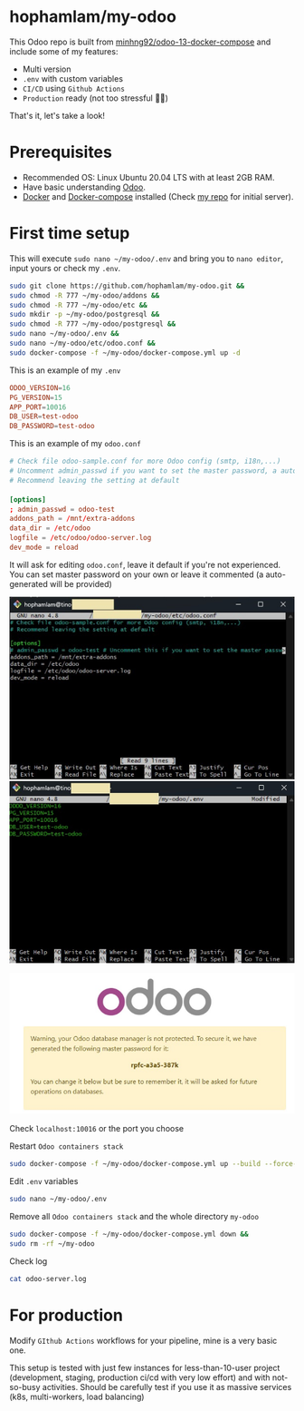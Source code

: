 # hophamlam/my-odoo

This Odoo repo is built from [minhng92/odoo-13-docker-compose](https://github.com/minhng92/odoo-13-docker-compose) and include some of my features:

- Multi version 
- `.env` with custom variables
- `CI/CD` using `Github Actions`
- `Production` ready (not too stressful 🤣🤣)

That's it, let's take a look!

# Prerequisites
- Recommended OS: Linux Ubuntu 20.04 LTS with at least 2GB RAM.
- Have basic understanding [Odoo](https://www.odoo.com/).
- [Docker](https://www.docker.com/) and [Docker-compose](https://docs.docker.com/compose/) installed (Check [my repo](https://github.com/hophamlam/initial-server) for initial server).

# First time setup

This will execute `sudo nano ~/my-odoo/.env` and bring you to `nano editor`, input yours or check my `.env`. 

```bash
sudo git clone https://github.com/hophamlam/my-odoo.git && 
sudo chmod -R 777 ~/my-odoo/addons && 
sudo chmod -R 777 ~/my-odoo/etc && 
sudo mkdir -p ~/my-odoo/postgresql && 
sudo chmod -R 777 ~/my-odoo/postgresql && 
sudo nano ~/my-odoo/.env && 
sudo nano ~/my-odoo/etc/odoo.conf && 
sudo docker-compose -f ~/my-odoo/docker-compose.yml up -d
```

This is an example of my `.env`

```conf
ODOO_VERSION=16
PG_VERSION=15
APP_PORT=10016
DB_USER=test-odoo
DB_PASSWORD=test-odoo
```

This is an example of my `odoo.conf`
```conf
# Check file odoo-sample.conf for more Odoo config (smtp, i18n,...)
# Uncomment admin_passwd if you want to set the master password, a auto-generated password will provided at start-up if comment this line
# Recommend leaving the setting at default 

[options]
; admin_passwd = odoo-test 
addons_path = /mnt/extra-addons
data_dir = /etc/odoo
logfile = /etc/odoo/odoo-server.log
dev_mode = reload
```

It will ask for editing `odoo.conf`, leave it default if you're not experienced. You can set master password on your own or leave it commented (a auto-generated will be provided)

![Alt text](screenshots/odoo.conf.jpg)
![Alt text](screenshots/.env.jpg)



![Alt text](screenshots/master-password.jpg)

Check `localhost:10016` or the port you choose


Restart `Odoo containers stack`

```bash
sudo docker-compose -f ~/my-odoo/docker-compose.yml up --build --force-recreate -d
```

Edit `.env` variables

```bash
sudo nano ~/my-odoo/.env
```

Remove all `Odoo containers stack` and the whole directory `my-odoo`

```bash
sudo docker-compose -f ~/my-odoo/docker-compose.yml down && 
sudo rm -rf ~/my-odoo
```

Check log
```bash
cat odoo-server.log
```

# For production

Modify `GIthub Actions` workflows for your pipeline, mine is a very basic one.

This setup is tested with just few instances for less-than-10-user project (development, staging, production ci/cd with very low effort) and with not-so-busy activities. Should be carefully test if you use it as massive services (k8s, multi-workers, load balancing)